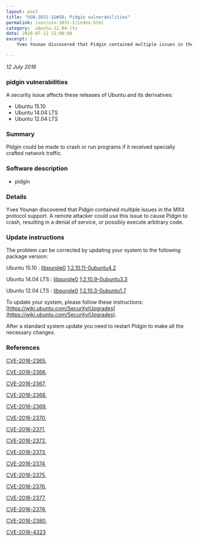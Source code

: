 ```yaml
---
layout: post
title: "USN-3031-1&#58; Pidgin vulnerabilities"
permalink: /usn/usn-3031-1/index.html
category:  ubuntu-12.04-lts
date: 2016-07-12 12:00:00
excerpt: |
    Yves Younan discovered that Pidgin contained multiple issues in the MXit protocol support. A remote attacker could use this issue to cause Pidgin to crash, resulting in a denial of service, or possibly execute arbitrary code. 
    
--- 
```

 
 

*12 July 2016*

### pidgin vulnerabilities

A security issue affects these releases of Ubuntu and its derivatives:

* Ubuntu 15.10
* Ubuntu 14.04 LTS
* Ubuntu 12.04 LTS

### Summary

Pidgin could be made to crash or run programs if it received specially crafted network traffic.

### Software description

* pidgin 

### Details

Yves Younan discovered that Pidgin contained multiple issues in the MXit protocol support. A remote attacker could use this issue to cause Pidgin to crash, resulting in a denial of service, or possibly execute arbitrary code. 

### Update instructions

The problem can be corrected by updating your system to the following package version:

Ubuntu 15.10
 : [libpurple0](https://launchpad.net/ubuntu/+source/pidgin) <span> [1:2.10.11-0ubuntu4.2](https://launchpad.net/ubuntu/+source/pidgin/1:2.10.11-0ubuntu4.2) </span> 

Ubuntu 14.04 LTS
 : [libpurple0](https://launchpad.net/ubuntu/+source/pidgin) <span> [1:2.10.9-0ubuntu3.3](https://launchpad.net/ubuntu/+source/pidgin/1:2.10.9-0ubuntu3.3) </span> 

Ubuntu 12.04 LTS
 : [libpurple0](https://launchpad.net/ubuntu/+source/pidgin) <span> [1:2.10.3-0ubuntu1.7](https://launchpad.net/ubuntu/+source/pidgin/1:2.10.3-0ubuntu1.7) </span> 

To update your system, please follow these instructions: [https://wiki.ubuntu.com/Security/Upgrades](https://wiki.ubuntu.com/Security/Upgrades).

After a standard system update you need to restart Pidgin to make all the necessary changes. 

### References

 
 [CVE-2016-2365](http://people.ubuntu.com/~ubuntu-security/cve/CVE-2016-2365), 

 [CVE-2016-2366](http://people.ubuntu.com/~ubuntu-security/cve/CVE-2016-2366), 

 [CVE-2016-2367](http://people.ubuntu.com/~ubuntu-security/cve/CVE-2016-2367), 

 [CVE-2016-2368](http://people.ubuntu.com/~ubuntu-security/cve/CVE-2016-2368), 

 [CVE-2016-2369](http://people.ubuntu.com/~ubuntu-security/cve/CVE-2016-2369), 

 [CVE-2016-2370](http://people.ubuntu.com/~ubuntu-security/cve/CVE-2016-2370), 

 [CVE-2016-2371](http://people.ubuntu.com/~ubuntu-security/cve/CVE-2016-2371), 

 [CVE-2016-2372](http://people.ubuntu.com/~ubuntu-security/cve/CVE-2016-2372), 

 [CVE-2016-2373](http://people.ubuntu.com/~ubuntu-security/cve/CVE-2016-2373), 

 [CVE-2016-2374](http://people.ubuntu.com/~ubuntu-security/cve/CVE-2016-2374), 

 [CVE-2016-2375](http://people.ubuntu.com/~ubuntu-security/cve/CVE-2016-2375), 

 [CVE-2016-2376](http://people.ubuntu.com/~ubuntu-security/cve/CVE-2016-2376), 

 [CVE-2016-2377](http://people.ubuntu.com/~ubuntu-security/cve/CVE-2016-2377), 

 [CVE-2016-2378](http://people.ubuntu.com/~ubuntu-security/cve/CVE-2016-2378), 

 [CVE-2016-2380](http://people.ubuntu.com/~ubuntu-security/cve/CVE-2016-2380), 

 [CVE-2016-4323](http://people.ubuntu.com/~ubuntu-security/cve/CVE-2016-4323)
 

